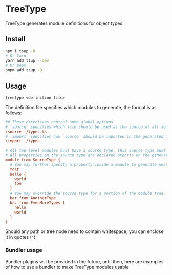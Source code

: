 # TreeType

TreeType generates module definitions for object types.

## Install

```sh
npm i tsup -D
# Or Yarn
yarn add tsup --dev
# Or pnpm
pnpm add tsup -D
```

## Usage

```
treetype <definition file>
```

The definition file specifies which modules to generate, the format is as follows:

```ini
## These directives control some global options
# `source` specifies which file should be used as the source of all source types
\source ./types.ts
# `import` specifies how `source` should be imported in the generated file
\import ./types

# All top-level modules must have a source type, this source type must be exported
# All properties on the source type are declared exports on the generated module
module from SourceType {
  # You may further specify a property inside a module to generate nested modules
  test
  hello {
    world
    foo
  }
  # You may override the source type for a portion of the module tree, this property should not exist on the parent source type
  bar from AnotherType
  baz from EvenMoreTypes {
    hello
    world
  }
}
```

Should any path or tree node need to contain whitespace, you can enclose it in quotes (`"`).

### Bundler usage

Bundler plugins will be provided in the future, until then, here are examples of how to use a bundler to make TreeType
modules usable

